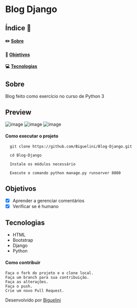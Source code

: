 # Blog Django

## Índice :memo:
#### ✏️ [Sobre](https://github.com/Biguelini/Blog-Django#sobre)
#### 🚀 [Objetivos](https://github.com/Biguelini/Blog-Django#objetivos)
#### 💻	[Tecnologias](https://github.com/Biguelini/Blog-Django#tecnologias-1)
## Sobre
Blog feito como exercício no curso de Python 3
## Preview
![image](https://user-images.githubusercontent.com/68917493/177023512-cdf234c1-af8b-4d7f-8f0d-f2281d5d1187.png)
![image](https://user-images.githubusercontent.com/68917493/177023516-be9f6b55-3558-4434-879f-37183fee0472.png)
![image](https://user-images.githubusercontent.com/68917493/177023523-5395d3f9-5707-4d7c-bb3f-92f2793b053f.png)

#### Como executar o projeto
```
  git clone https://github.com/Biguelini/Blog-Django.git
  
  cd Blog-Django
  
  Instale os módulos necessário
  
  Execute o comando python manage.py runserver 8080
```

## Objetivos
- [X] Aprender a gerenciar comentários
- [X] Verificar se é humano
## Tecnologias
* HTML
* Bootstrap
* Django
* Python
#### Como contribuir 
```
Faça o fork do projeto e o clone local.
Faça um branch para sua contribuição.
Faça as alterações.
Faça o push.
Crie um novo Pull Request.
```
Desenvolvido por [Biguelini](https://github.com/Biguelini)
